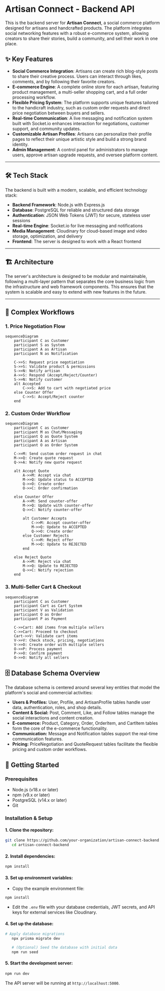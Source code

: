 # Artisan Connect - Backend API

This is the backend server for **Artisan Connect**, a social commerce platform designed for artisans and handcrafted products. The platform integrates social networking features with a robust e-commerce system, allowing creators to share their stories, build a community, and sell their work in one place.

## ✨ Key Features

* **Social Commerce Integration**: Artisans can create rich blog-style posts to share their creative process. Users can interact through likes, comments, and by following their favorite creators.
* **E-commerce Engine**: A complete online store for each artisan, featuring product management, a multi-seller shopping cart, and a full order processing workflow.
* **Flexible Pricing System**: The platform supports unique features tailored to the handicraft industry, such as custom order requests and direct price negotiation between buyers and sellers.
* **Real-time Communication**: A live messaging and notification system built with Socket.io enhances interaction for negotiations, customer support, and community updates.
* **Customizable Artisan Profiles**: Artisans can personalize their profile pages to reflect their unique artistic style and build a strong brand identity.
* **Admin Management**: A control panel for administrators to manage users, approve artisan upgrade requests, and oversee platform content.

---

## 🛠️ Tech Stack

The backend is built with a modern, scalable, and efficient technology stack:

* **Backend Framework**: Node.js with Express.js
* **Database**: PostgreSQL for reliable and structured data storage
* **Authentication**: JSON Web Tokens (JWT) for secure, stateless user sessions
* **Real-time Engine**: Socket.io for live messaging and notifications
* **Media Management**: Cloudinary for cloud-based image and video storage, optimization, and delivery
* **Frontend**: The server is designed to work with a React frontend

---

## 🏗️ Architecture

The server's architecture is designed to be modular and maintainable, following a multi-layer pattern that separates the core business logic from the infrastructure and web framework components. This ensures that the system is scalable and easy to extend with new features in the future.

---

## 🔄 Complex Workflows

### 1. Price Negotiation Flow
```mermaid
sequenceDiagram
    participant C as Customer
    participant S as System
    participant A as Artisan
    participant N as Notification

    C->>S: Request price negotiation
    S->>S: Validate product & permissions
    S->>N: Notify artisan
    A->>S: Respond (Accept/Reject/Counter)
    S->>N: Notify customer
    alt Accepted
        C->>S: Add to cart with negotiated price
    else Counter Offer
        C->>S: Accept/Reject counter
    end
```

### 2. Custom Order Workflow
```mermaid
sequenceDiagram
    participant C as Customer
    participant M as Chat/Messaging
    participant Q as Quote System
    participant A as Artisan
    participant O as Order System

    C->>M: Send custom order request in chat
    M->>Q: Create quote request
    Q->>A: Notify new quote request
    
    alt Accept Quote
        A->>M: Accept via chat
        M->>Q: Update status to ACCEPTED
        Q->>O: Create order
        O->>C: Order confirmation
        
    else Counter Offer
        A->>M: Send counter-offer
        M->>Q: Update with counter-offer
        Q->>C: Notify counter-offer
        
        alt Customer Accepts
            C->>M: Accept counter-offer
            M->>Q: Update to ACCEPTED
            Q->>O: Create order
        else Customer Rejects
            C->>M: Reject offer
            M->>Q: Update to REJECTED
        end
        
    else Reject Quote
        A->>M: Reject via chat
        M->>Q: Update to REJECTED
        Q->>C: Notify rejection
    end
```

### 3. Multi-Seller Cart & Checkout
```mermaid
sequenceDiagram
    participant C as Customer
    participant Cart as Cart System
    participant V as Validation
    participant O as Order
    participant P as Payment

    C->>Cart: Add items from multiple sellers
    C->>Cart: Proceed to checkout
    Cart->>V: Validate cart items
    V->>V: Check stock, pricing, negotiations
    V->>O: Create order with multiple sellers
    O->>P: Process payment
    P->>O: Confirm payment
    O->>O: Notify all sellers
```

## 🗄️ Database Schema Overview

The database schema is centered around several key entities that model the platform's social and commercial activities:

* **Users & Profiles:** User, Profile, and ArtisanProfile tables handle user data, authentication, roles, and shop details.
* **Content & Social:** Post, Comment, Like, and Follow tables manage the social interactions and content creation.
* **E-commerce:** Product, Category, Order, OrderItem, and CartItem tables form the core of the e-commerce functionality.
* **Communication:** Message and Notification tables support the real-time communication features.
* **Pricing:** PriceNegotiation and QuoteRequest tables facilitate the flexible pricing and custom order workflows.

## 🚀 Getting Started

### Prerequisites

* Node.js (v18.x or later)
* npm (v9.x or later)
* PostgreSQL (v14.x or later)
* Git

### Installation & Setup

#### 1. Clone the repository:
```bash
git clone https://github.com/your-organization/artisan-connect-backend.git
   cd artisan-connect-backend
```

#### 2. Install dependencies:
```bash
npm install
```

#### 3. Set up environment variables:

* Copy the example environment file:
```bash
npm install
```

* Edit the `.env` file with your database credentials, JWT secrets, and API keys for external services like Cloudinary.

#### 4. Set up the database:
```bash
# Apply database migrations
   npx prisma migrate dev

   # (Optional) Seed the database with initial data
   npm run seed
```

#### 5. Start the development server:
```bash
npm run dev
```

The API server will be running at `http://localhost:5000`.
